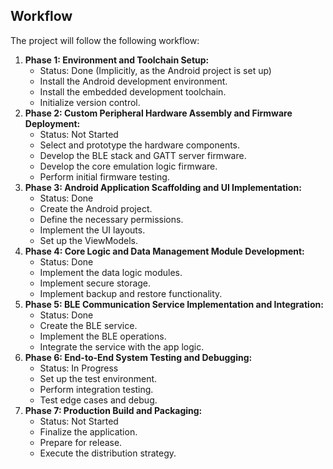 ## Workflow

The project will follow the following workflow:

1.  **Phase 1: Environment and Toolchain Setup:**
    *   Status: Done (Implicitly, as the Android project is set up)
    *   Install the Android development environment.
    *   Install the embedded development toolchain.
    *   Initialize version control.
2.  **Phase 2: Custom Peripheral Hardware Assembly and Firmware Deployment:**
    *   Status: Not Started
    *   Select and prototype the hardware components.
    *   Develop the BLE stack and GATT server firmware.
    *   Develop the core emulation logic firmware.
    *   Perform initial firmware testing.
3.  **Phase 3: Android Application Scaffolding and UI Implementation:**
    *   Status: Done
    *   Create the Android project.
    *   Define the necessary permissions.
    *   Implement the UI layouts.
    *   Set up the ViewModels.
4.  **Phase 4: Core Logic and Data Management Module Development:**
    *   Status: Done
    *   Implement the data logic modules.
    *   Implement secure storage.
    *   Implement backup and restore functionality.
5.  **Phase 5: BLE Communication Service Implementation and Integration:**
    *   Status: Done
    *   Create the BLE service.
    *   Implement the BLE operations.
    *   Integrate the service with the app logic.
6.  **Phase 6: End-to-End System Testing and Debugging:**
    *   Status: In Progress
    *   Set up the test environment.
    *   Perform integration testing.
    *   Test edge cases and debug.
7.  **Phase 7: Production Build and Packaging:**
    *   Status: Not Started
    *   Finalize the application.
    *   Prepare for release.
    *   Execute the distribution strategy.
